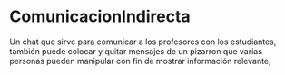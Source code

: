 # ComunicacionIndirecta
Un chat que sirve para comunicar a los profesores con los estudiantes, también puede colocar y quitar mensajes de un pizarron que varias personas pueden manipular con fin de mostrar información relevante, 
